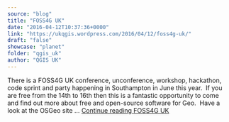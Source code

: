 ```yaml
---
source: "blog"
title: "FOSS4G UK"
date: "2016-04-12T10:37:36+0000"
link: "https://ukqgis.wordpress.com/2016/04/12/foss4g-uk/"
draft: "false"
showcase: "planet"
folder: "qgis_uk"
author: "QGIS UK"
---
```


There is a FOSS4G UK conference, unconference, workshop, hackathon, code sprint and party happening in Southampton in June this year.  If you are free from the 14th to 16th then this is a fantastic opportunity to come and find out more about free and open-source software for Geo.  Have a look at the OSGeo site &#8230; <a class="more-link" href="https://ukqgis.wordpress.com/2016/04/12/foss4g-uk/">Continue reading <span class="screen-reader-text">FOSS4G UK</span></a>

